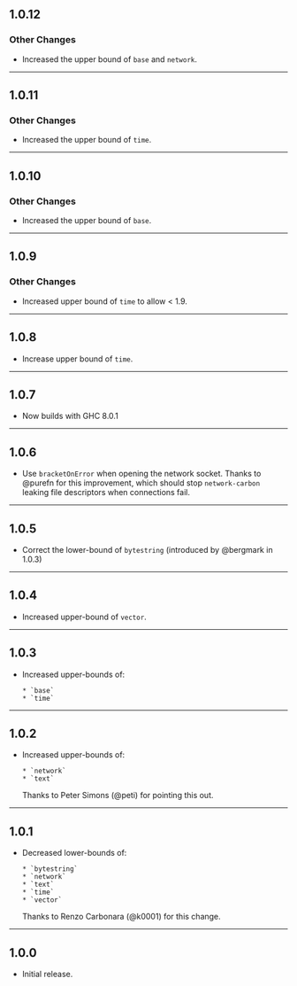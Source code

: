 ## 1.0.12

### Other Changes

* Increased the upper bound of `base` and `network`.

---

## 1.0.11

### Other Changes

* Increased the upper bound of `time`.

---

## 1.0.10

### Other Changes

* Increased the upper bound of `base`.

---

## 1.0.9

### Other Changes

* Increased upper bound of `time` to allow < 1.9.

---

## 1.0.8

* Increase upper bound of `time`.

---

## 1.0.7

* Now builds with GHC 8.0.1

---

## 1.0.6

* Use `bracketOnError` when opening the network socket. Thanks to @purefn
  for this improvement, which should stop `network-carbon` leaking file
  descriptors when connections fail.

---

## 1.0.5

* Correct the lower-bound of `bytestring` (introduced by @bergmark in 1.0.3)

---

## 1.0.4

* Increased upper-bound of `vector`.

---

## 1.0.3

* Increased upper-bounds of:

      * `base`
      * `time`

---

## 1.0.2

* Increased upper-bounds of:

      * `network`
      * `text`

  Thanks to Peter Simons (@peti) for pointing this out.

---

## 1.0.1

* Decreased lower-bounds of:

      * `bytestring`
      * `network`
      * `text`
      * `time`
      * `vector`

  Thanks to Renzo Carbonara (@k0001) for this change.

---

## 1.0.0

* Initial release.
